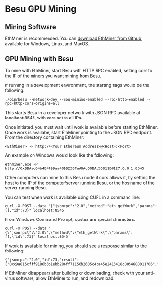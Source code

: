 # Besu GPU Mining
 
## Mining Software

EthMiner is recommended. You can [download EthMiner from Github](https://github.com/ethereum-mining/ethminer), available for Windows, Linux, and MacOS.

## GPU Mining with Besu

To mine with EthMiner, start Besu with HTTP RPC enabled, setting cors to the IP of the miners you want mining from Besu. 

If running in a development environment, the starting flags would be the following:

```
./bin/besu --network=dev --gpu-mining-enabled --rpc-http-enabled --rpc-http-cors-origins=all
```

This starts Besu in a developer network with JSON RPC available at localhost:8545, with cors set to all IPs.

Once initiated, you must wait until work is available before starting EthMiner. Once work is availabe, start EthMiner pointing to the JSON RPC endpoint. From the directory containing EthMiner:

```
<EthMiner> -P http://<Your Ethereum Address>@<Host>:<Port>
```

An example on Windows would look like the following:

```
ethminer.exe -P http://0xBBAac64b4E4499aa40DB238FaA8Ac00BAc50811B@127.0.0.1:8545
```

Other computers can mine to this Besu node if cors allows it, by setting the host to the IP of the computer/server running Besu, or the hostname of the server running Besu. 

You can test when work is available using CURL in a command line:

```
curl -X POST --data "{"jsonrpc":"2.0","method":"eth_getWork","params":[],"id":73}" localhost:8545
```

From Windows Command Prompt, qoutes are special characters.

```
curl -X POST --data "{\"jsonrpc\":\"2.0\",\"method\":\"eth_getWork\",\"params\":[],\"id\":73}" localhost:8545
```

If work is available for mining, you should see a response similar to the following:

```
{"jsonrpc":"2.0","id":73,"result":["0xc9a815cfff9186b3b1ebb286ff71156b2605c4ca45e2413418c8054688011706","0x0000000000000000000000000000000000000000000000000000000000000000","0x028f5c28f5c28f5c28f5c28f5c28f5c28f5c28f5c28f5c28f5c28f5c28f5c28f"]}
```

If EthMiner disappears after building or downloading, check with your anti-virus software, allow EthMiner to run, and redownload. 